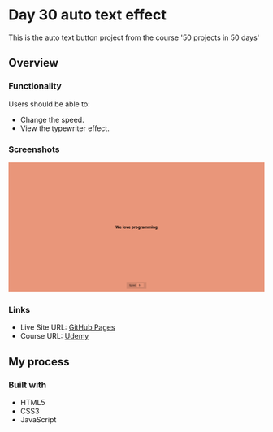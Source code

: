 # Day 30 auto text effect

This is the auto text button project from the course '50 projects in 50 days'

## Overview

### Functionality

Users should be able to:

- Change the speed.
- View the typewriter effect.

### Screenshots

![](/screenshots/screenshot1.png)

### Links

- Live Site URL: [GitHub Pages](https://aref-akminasi.github.io/day30-auto-text-effect/)
- Course URL: [Udemy](https://www.udemy.com/course/50-projects-50-days/?utm_source=adwords&utm_medium=udemyads&utm_campaign=WebDevelopment_v.PROF_la.EN_cc.ROWMTA-B_ti.8322&utm_content=deal4584&utm_term=_._ag_80869579591_._ad_533999956732_._kw__._de_c_._dm__._pl__._ti_dsa-774930035449_._li_1010752_._pd__._&matchtype=&gclid=EAIaIQobChMI762Pj479_wIVHJeDBx1Z6gqdEAAYASAAEgLTq_D_BwE)

## My process

### Built with

- HTML5
- CSS3
- JavaScript
